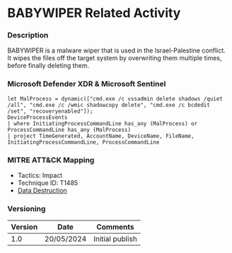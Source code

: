 # BABYWIPER Related Activity

### Description

BABYWIPER is a malware wiper that is used in the Israel-Palestine conflict. It wipes the files off the target system by overwriting them multiple times, before finally deleting them.

### Microsoft Defender XDR & Microsoft Sentinel
```
let MalProcess = dynamic(["cmd.exe /c vssadmin delete shadows /quiet /all", "cmd.exe /c /wmic shadowcopy delete", "cmd.exe /c bcdedit /set", "recoveryenabled"]);
DeviceProcessEvents
| where InitiatingProcessCommandLine has_any (MalProcess) or ProcessCommandLine has_any (MalProcess)
| project TimeGenerated, AccountName, DeviceName, FileName, InitiatingProcessCommandLine, ProcessCommandLine
```

### MITRE ATT&CK Mapping
- Tactics: Impact
- Technique ID: T1485
- [Data Destruction](https://attack.mitre.org/techniques/T1485/)

### Versioning
| Version       | Date          | Comments                               |
| ------------- |---------------| ---------------------------------------|
| 1.0           | 20/05/2024    | Initial publish                        |
